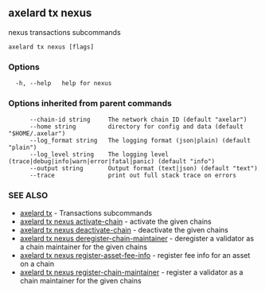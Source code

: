 ## axelard tx nexus

nexus transactions subcommands

```
axelard tx nexus [flags]
```

### Options

```
  -h, --help   help for nexus
```

### Options inherited from parent commands

```
      --chain-id string     The network chain ID (default "axelar")
      --home string         directory for config and data (default "$HOME/.axelar")
      --log_format string   The logging format (json|plain) (default "plain")
      --log_level string    The logging level (trace|debug|info|warn|error|fatal|panic) (default "info")
      --output string       Output format (text|json) (default "text")
      --trace               print out full stack trace on errors
```

### SEE ALSO

- [axelard tx](axelard_tx.md)	 - Transactions subcommands
- [axelard tx nexus activate-chain](axelard_tx_nexus_activate-chain.md)	 - activate the given chains
- [axelard tx nexus deactivate-chain](axelard_tx_nexus_deactivate-chain.md)	 - deactivate the given chains
- [axelard tx nexus deregister-chain-maintainer](axelard_tx_nexus_deregister-chain-maintainer.md)	 - deregister a validator as a chain maintainer for the given chains
- [axelard tx nexus register-asset-fee-info](axelard_tx_nexus_register-asset-fee-info.md)	 - register fee info for an asset on a chain
- [axelard tx nexus register-chain-maintainer](axelard_tx_nexus_register-chain-maintainer.md)	 - register a validator as a chain maintainer for the given chains
